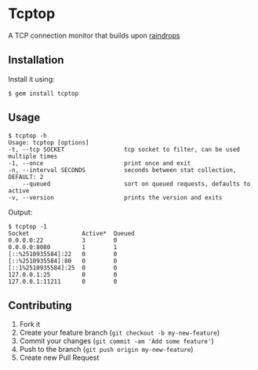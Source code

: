 # Tcptop

A TCP connection monitor that builds upon [raindrops](http://raindrops.bogomips.org/)

## Installation

Install it using:

    $ gem install tcptop

## Usage

    $ tcptop -h
    Usage: tcptop [options]                                                              
    -t, --tcp SOCKET                 tcp socket to filter, can be used multiple times
    -1, --once                       print once and exit                             
    -n, --interval SECONDS           seconds between stat collection, DEFAULT: 2     
        --queued                     sort on queued requests, defaults to active     
    -v, --version                    prints the version and exits                    

Output:

    $ tcptop -1
    Socket               Active*  Queued 
    0.0.0.0:22           3        0      
    0.0.0.0:8080         1        1      
    [::%2510935584]:22   0        0      
    [::%2510935584]:80   0        0      
    [::1%2510935584]:25  0        0      
    127.0.0.1:25         0        0      
    127.0.0.1:11211      0        0      


## Contributing

1. Fork it
2. Create your feature branch (`git checkout -b my-new-feature`)
3. Commit your changes (`git commit -am 'Add some feature'`)
4. Push to the branch (`git push origin my-new-feature`)
5. Create new Pull Request
